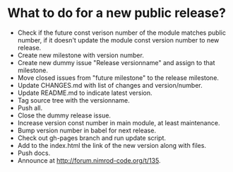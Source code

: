 What to do for a new public release?
====================================

* Check if the future const verison number of the module matches public number,
  if it doesn't update the module const version number to new release.
* Create new milestone with version number.
* Create new dummy issue "Release versionname" and assign to that milestone.
* Move closed issues from "future milestone" to the release milestone.
* Update CHANGES.md with list of changes and version/number.
* Update README.md to indicate latest version.
* Tag source tree with the versionname.
* Push all.
* Close the dummy release issue.
* Increase version const number in main module, at least maintenance.
* Bump version number in babel for next release.
* Check out gh-pages branch and run update script.
* Add to the index.html the link of the new version along with files.
* Push docs.
* Announce at http://forum.nimrod-code.org/t/135.
